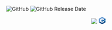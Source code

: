  ![GitHub](https://img.shields.io/github/license/LeandrodSouza/C_PlusPlus)
 ![GitHub Release Date](https://img.shields.io/github/release-date/LeandrodSouza/C_PlusPlus)
 <p align="center"><img src="http://img.shields.io/static/v1?label=STATUS&message=Learning%20Ever&color=GREEN&style=for-the-badge"/>
 <img src="ISO_C++_Logo.svg" width="4%"/></p>

 
